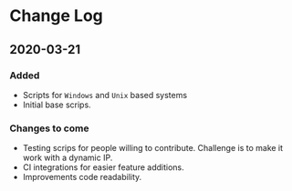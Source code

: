# Change Log

## 2020-03-21

### Added

- Scripts for `Windows` and `Unix` based systems
- Initial base scrips.

### Changes to come

- Testing scrips for people willing to contribute. Challenge is to make it work with a dynamic IP.
- CI integrations for easier feature additions.
- Improvements code readability.
  